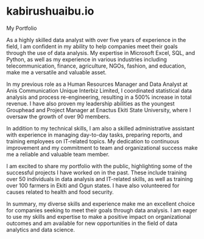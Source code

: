 # kabirushuaibu.io
My Portfolio

As a highly skilled data analyst with over five years of experience in the field, I am confident in my ability to help companies meet their goals through the use of data analysis. My expertise in Microsoft Excel, SQL, and Python, as well as my experience in various industries including telecommunication, finance, agriculture, NGOs, fashion, and education, make me a versatile and valuable asset.

In my previous role as a Human Resources Manager and Data Analyst at Anis Communication Unique Interbiz Limited, I coordinated statistical data analysis and process re-engineering, resulting in a 500% increase in total revenue. I have also proven my leadership abilities as the youngest Grouphead and Project Manager at Enactus Ekiti State University, where I oversaw the growth of over 90 members.

In addition to my technical skills, I am also a skilled administrative assistant with experience in managing day-to-day tasks, preparing reports, and training employees on IT-related topics. My dedication to continuous improvement and my commitment to team and organizational success make me a reliable and valuable team member.

I am excited to share my portfolio with the public, highlighting some of the successful projects I have worked on in the past. These include training over 50 individuals in data analysis and IT-related skills, as well as training over 100 farmers in Ekiti and Ogun states. I have also volunteered for causes related to health and food security.

In summary, my diverse skills and experience make me an excellent choice for companies seeking to meet their goals through data analysis. I am eager to use my skills and expertise to make a positive impact on organizational outcomes and am available for new opportunities in the field of data analytics and data science.